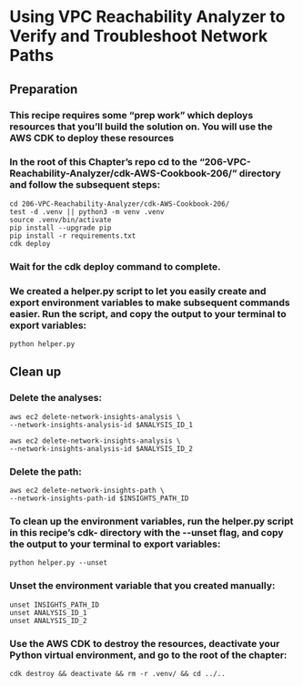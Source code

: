 # Using VPC Reachability Analyzer to Verify and Troubleshoot Network Paths
## Preparation
### This recipe requires some “prep work” which deploys resources that you’ll build the solution on. You will use the AWS CDK to deploy these resources 

### In the root of this Chapter’s repo cd to the  “206-VPC-Reachability-Analyzer/cdk-AWS-Cookbook-206/” directory and follow the subsequent steps: 

```
cd 206-VPC-Reachability-Analyzer/cdk-AWS-Cookbook-206/
test -d .venv || python3 -m venv .venv
source .venv/bin/activate
pip install --upgrade pip
pip install -r requirements.txt
cdk deploy
```

### Wait for the cdk deploy command to complete. 

### We created a helper.py script to let you easily create and export environment variables to make subsequent commands easier. Run the script, and copy the output to your terminal to export variables:

`python helper.py`



## Clean up 
### Delete the analyses:

```
aws ec2 delete-network-insights-analysis \
--network-insights-analysis-id $ANALYSIS_ID_1

aws ec2 delete-network-insights-analysis \
--network-insights-analysis-id $ANALYSIS_ID_2
```

### Delete the path:

```
aws ec2 delete-network-insights-path \
--network-insights-path-id $INSIGHTS_PATH_ID
```

### To clean up the environment variables, run the helper.py script in this recipe’s cdk- directory with the --unset flag, and copy the output to your terminal to export variables:

`python helper.py --unset`

### Unset the environment variable that you created manually:

```
unset INSIGHTS_PATH_ID
unset ANALYSIS_ID_1
unset ANALYSIS_ID_2
```

### Use the AWS CDK to destroy the resources, deactivate your Python virtual environment, and go to the root of the chapter:

`cdk destroy && deactivate && rm -r .venv/ && cd ../..`
